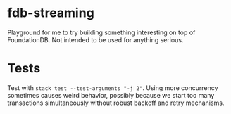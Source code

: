 # fdb-streaming
Playground for me to try building something interesting on top of FoundationDB. Not intended to be used for anything serious.

# Tests

Test with `stack test --test-arguments "-j 2"`. Using more concurrency sometimes causes weird behavior, possibly because we start too many transactions simultaneously without robust backoff and retry mechanisms.
